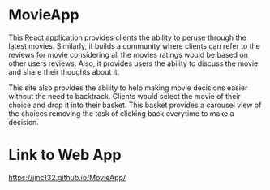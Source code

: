 # MovieApp

This React application provides clients the ability to peruse through the latest movies. Similarly, it builds a community where clients can refer to the reviews for movie considering all the movies ratings would be based on other users reviews. Also, it provides users the ability to discuss the movie and share their thoughts about it. 

This site also provides the ability to help making movie decisions easier without the need to backtrack. Clients would select the movie of their choice and drop it into their basket. This basket provides a carousel view of the choices removing the task of clicking back everytime to make a decision.

# Link to Web App
https://jinc132.github.io/MovieApp/
